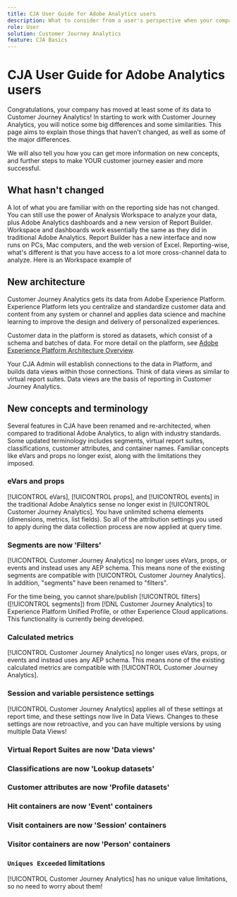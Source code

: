 ```yaml
---
title: CJA User Guide for Adobe Analytics users
description: What to consider from a user's perspective when your company moves data from Adobe Analytics to Customer Journey Analytics
role: User
solution: Customer Journey Analytics
feature: CJA Basics
---
```


# CJA User Guide for Adobe Analytics users

Congratulations, your company has moved at least some of its data to Customer Journey Analytics! In starting to work with Customer Journey Analytics, you will notice some big differences and some similarities. This page aims to explain those things that haven't changed, as well as some of the major differences.

We will also tell you how you can get more information on new concepts, and further steps to make YOUR customer journey easier and more successful.

## What hasn't changed

A lot of what you are familiar with on the reporting side has not changed. You can still use the power of Analysis Workspace to analyze your data, plus Adobe Analytics dashboards and a new version of Report Builder. Workspace and dashboards work essentially the same as they did in traditional Adobe Analytics. Report Builder has a new interface and now runs on PCs, Mac computers, and the web version of Excel. Reporting-wise, what's different is that you have access to a lot more cross-channel data to analyze. Here is an Workspace example of 

## New architecture

Customer Journey Analytics gets its data from Adobe Experience Platform. Experience Platform lets you centralize and standardize customer data and content from any system or channel and applies data science and machine learning to improve the design and delivery of personalized experiences. 

Customer data in the platform is stored as datasets, which consist of a schema and batches of data. For more detail on the platform, see [Adobe Experience Platform Architecture Overview](https://experienceleague.adobe.com/docs/platform-learn/tutorials/intro-to-platform/basic-architecture.html?lang=en).

Your CJA Admin will establish connections to the data in Platform, and builds data views within those connections. Think of data views as similar to virtual report suites. Data views are the basis of reporting in Customer Journey Analytics.

## New concepts and terminology

Several features in CJA have been renamed and re-architected, when compared to traditional Adobe Analytics, to align with industry standards. Some updated terminology includes segments, virtual report suites, classifications, customer attributes, and container names. Familiar concepts like eVars and props no longer exist, along with the limitations they imposed.

### eVars and props

[!UICONTROL eVars], [!UICONTROL props], and [!UICONTROL events] in the traditional Adobe Analytics sense no longer exist in [!UICONTROL Customer Journey Analytics]. You have unlimited schema elements (dimensions, metrics, list fields). So all of the attribution settings you used to apply during the data collection process are now applied at query time.

### Segments are now 'Filters'

[!UICONTROL Customer Journey Analytics] no longer uses eVars, props, or events and instead uses any AEP schema. This means none of the existing segments are compatible with [!UICONTROL Customer Journey Analytics]. In addition, "segments" have been renamed to "filters".

For the time being, you cannot share/publish [!UICONTROL filters] ([!UICONTROL segments]) from [!DNL Customer Journey Analytics] to Experience Platform Unified Profile, or other Experience Cloud applications. This functionality is currently being developed.

### Calculated metrics

[!UICONTROL Customer Journey Analytics] no longer uses eVars, props, or events and instead uses any AEP schema. This means none of the existing calculated metrics are compatible with [!UICONTROL Customer Journey Analytics]. 

### Session and variable persistence settings

[!UICONTROL Customer Journey Analytics] applies all of these settings at report time, and these settings now live in Data Views. Changes to these settings are now retroactive, and you can have multiple versions by using multiple Data Views! 

### Virtual Report Suites are now 'Data views'



### Classifications are now 'Lookup datasets'

### Customer attributes are now 'Profile datasets'


### Hit containers are now 'Event' containers

### Visit containers are now 'Session' containers

### Visitor containers are now 'Person' containers

### `Uniques Exceeded` limitations

[!UICONTROL Customer Journey Analytics] has no unique value limitations, so no need to worry about them!
